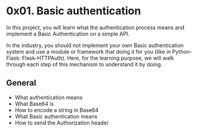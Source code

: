 # 0x01. Basic authentication
In this project, you will learn what the authentication process means and implement a Basic Authentication on a simple API.

In the industry, you should not implement your own Basic authentication system and use a module or framework that doing it for you (like in Python-Flask: Flask-HTTPAuth). Here, for the learning purpose, we will walk through each step of this mechanism to understand it by doing.


## General
- What authentication means
- What Base64 is
- How to encode a string in Base64
- What Basic authentication means
- How to send the Authorization header

